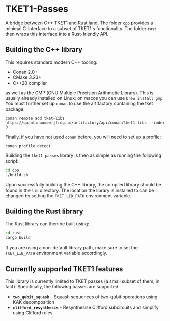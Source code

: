 # TKET1-Passes

A bridge between C++ TKET1 and Rust land. The folder `cpp` provides a minimal
C-interface to a subset of TKET1's functionality. The folder `rust` then wraps
this interface into a Rust-friendly API.

## Building the C++ library

This requires standard modern C++ tooling:

- Conan 2.0+
- CMake 3.23+
- C++20 compiler

as well as the GMP (GNU Multiple Precision Arithmetic Library). This is usually
already installed on Linux; on macos you can use `brew install gmp`. You must
further set up `conan` to use the artifactory containing the tket package:

```
conan remote add tket-libs https://quantinuumsw.jfrog.io/artifactory/api/conan/tket1-libs --index 0
```

Finally, if you have not used `conan` before, you will need to set up a profile:

```
conan profile detect
```

Building the `tket1-passes` library is then as simple as running the following script:

```bash
cd cpp
./build.sh
```

Upon successfully building the C++ library, the compiled library should be found
in the `lib` directory. The location the library is installed to can be changed
by setting the `TKET_LIB_PATH` environment variable.

## Building the Rust library

The Rust library can then be built using:

```bash
cd rust
cargo build
```

If you are using a non-default library path, make sure to set the `TKET_LIB_PATH`
environment variable accordingly.

## Currently supported TKET1 features

This library is currently limited to TKET passes (a small subset of them, in fact).
Specifically, the following passes are supported:

- **`two_qubit_squash`** - Squash sequences of two-qubit operations using KAK decomposition
- **`clifford_resynthesis`** - Resynthesise Clifford subcircuits and simplify using Clifford rules
